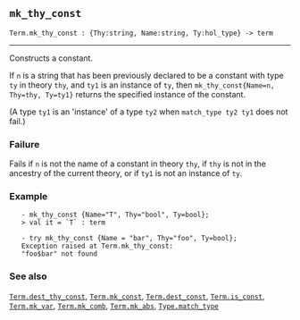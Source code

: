 ## `mk_thy_const`

``` hol4
Term.mk_thy_const : {Thy:string, Name:string, Ty:hol_type} -> term
```

------------------------------------------------------------------------

Constructs a constant.

If `n` is a string that has been previously declared to be a constant
with type `ty` in theory `thy`, and `ty1` is an instance of `ty`, then
`mk_thy_const{Name=n, Thy=thy, Ty=ty1}` returns the specified instance
of the constant.

(A type `ty1` is an 'instance' of a type `ty2` when `match_type ty2 ty1`
does not fail.)

### Failure

Fails if `n` is not the name of a constant in theory `thy`, if `thy` is
not in the ancestry of the current theory, or if `ty1` is not an
instance of `ty`.

### Example

``` hol4
   - mk_thy_const {Name="T", Thy="bool", Ty=bool};
   > val it = `T` : term

   - try mk_thy_const {Name = "bar", Thy="foo", Ty=bool};
   Exception raised at Term.mk_thy_const:
   "foo$bar" not found
```

### See also

[`Term.dest_thy_const`](#Term.dest_thy_const),
[`Term.mk_const`](#Term.mk_const),
[`Term.dest_const`](#Term.dest_const),
[`Term.is_const`](#Term.is_const), [`Term.mk_var`](#Term.mk_var),
[`Term.mk_comb`](#Term.mk_comb), [`Term.mk_abs`](#Term.mk_abs),
[`Type.match_type`](#Type.match_type)
